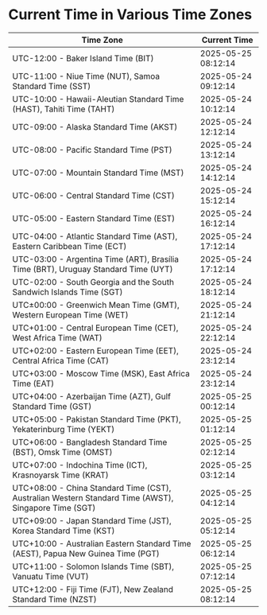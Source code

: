 # Current Time in Various Time Zones

| Time Zone | Current Time |
|-----------|--------------|
| UTC-12:00 - Baker Island Time (BIT) | 2025-05-25 08:12:14 |
| UTC-11:00 - Niue Time (NUT), Samoa Standard Time (SST) | 2025-05-24 09:12:14 |
| UTC-10:00 - Hawaii-Aleutian Standard Time (HAST), Tahiti Time (TAHT) | 2025-05-24 10:12:14 |
| UTC-09:00 - Alaska Standard Time (AKST) | 2025-05-24 12:12:14 |
| UTC-08:00 - Pacific Standard Time (PST) | 2025-05-24 13:12:14 |
| UTC-07:00 - Mountain Standard Time (MST) | 2025-05-24 14:12:14 |
| UTC-06:00 - Central Standard Time (CST) | 2025-05-24 15:12:14 |
| UTC-05:00 - Eastern Standard Time (EST) | 2025-05-24 16:12:14 |
| UTC-04:00 - Atlantic Standard Time (AST), Eastern Caribbean Time (ECT) | 2025-05-24 17:12:14 |
| UTC-03:00 - Argentina Time (ART), Brasília Time (BRT), Uruguay Standard Time (UYT) | 2025-05-24 17:12:14 |
| UTC-02:00 - South Georgia and the South Sandwich Islands Time (SGT) | 2025-05-24 18:12:14 |
| UTC±00:00 - Greenwich Mean Time (GMT), Western European Time (WET) | 2025-05-24 21:12:14 |
| UTC+01:00 - Central European Time (CET), West Africa Time (WAT) | 2025-05-24 22:12:14 |
| UTC+02:00 - Eastern European Time (EET), Central Africa Time (CAT) | 2025-05-24 23:12:14 |
| UTC+03:00 - Moscow Time (MSK), East Africa Time (EAT) | 2025-05-24 23:12:14 |
| UTC+04:00 - Azerbaijan Time (AZT), Gulf Standard Time (GST) | 2025-05-25 00:12:14 |
| UTC+05:00 - Pakistan Standard Time (PKT), Yekaterinburg Time (YEKT) | 2025-05-25 01:12:14 |
| UTC+06:00 - Bangladesh Standard Time (BST), Omsk Time (OMST) | 2025-05-25 02:12:14 |
| UTC+07:00 - Indochina Time (ICT), Krasnoyarsk Time (KRAT) | 2025-05-25 03:12:14 |
| UTC+08:00 - China Standard Time (CST), Australian Western Standard Time (AWST), Singapore Time (SGT) | 2025-05-25 04:12:14 |
| UTC+09:00 - Japan Standard Time (JST), Korea Standard Time (KST) | 2025-05-25 05:12:14 |
| UTC+10:00 - Australian Eastern Standard Time (AEST), Papua New Guinea Time (PGT) | 2025-05-25 06:12:14 |
| UTC+11:00 - Solomon Islands Time (SBT), Vanuatu Time (VUT) | 2025-05-25 07:12:14 |
| UTC+12:00 - Fiji Time (FJT), New Zealand Standard Time (NZST) | 2025-05-25 08:12:14 |
